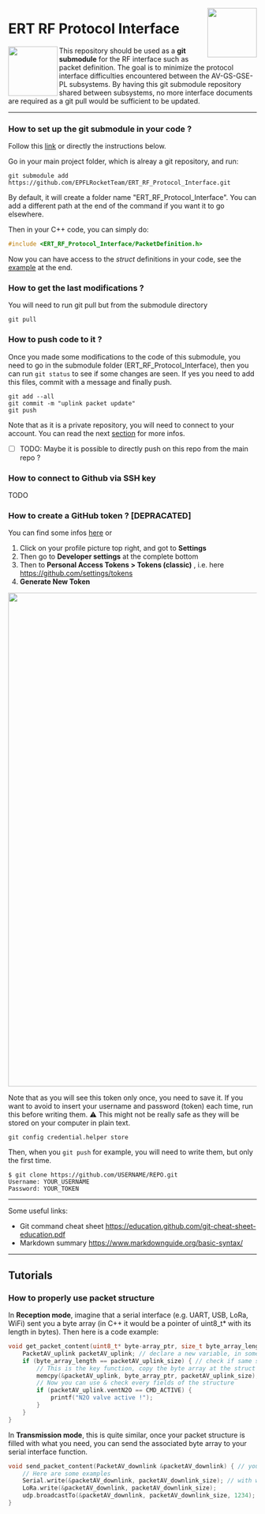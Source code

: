 [<img src="https://user-images.githubusercontent.com/28660469/227711535-03fd1d77-1fad-4e00-9703-57e4a85180ed.png" width=100 align="right" >](https://epflrocketteam.ch/)

# ERT RF Protocol Interface
<img src="https://user-images.githubusercontent.com/28660469/227712654-80d11d6f-1579-4451-bb96-b4893685d71e.png" width=100 align="left">

This repository should be used as a **git submodule** for the RF interface such as packet definition.
The goal is to minimize the protocol interface difficulties encountered between the AV-GS-GSE-PL subsystems.
By having this git submodule repository shared between subsystems, no more interface documents are required as a git pull would be sufficient to be updated.

___________________________________________________________
### How to set up the git submodule in your code ?
Follow this [link](https://git-scm.com/book/en/v2/Git-Tools-Submodules) or directly the instructions below.

Go in your main project folder, which is alreay a git repository, and run:
```
git submodule add https://github.com/EPFLRocketTeam/ERT_RF_Protocol_Interface.git
```
By default, it will create a folder name "ERT_RF_Protocol_Interface". You can add a different path at the end of the command if you want it to go elsewhere.

Then in your C++ code, you can simply do:
```cpp
#include <ERT_RF_Protocol_Interface/PacketDefinition.h>
```
Now you can have access to the *struct* definitions in your code, see the [example](#how-to-properly-use-packet-structure) at the end. 

### How to get the last modifications ?
You will need to run git pull but from the submodule directory
```
git pull
```

### How to push code to it ?
Once you made some modifications to the code of this submodule, you need to go in the submodule folder (ERT_RF_Protocol_Interface), then you can run `git status` to see if some changes are seen. If yes you need to add this files, commit with a message and finally push.
```
git add --all
git commit -m "uplink packet update"
git push
```
Note that as it is a private repository, you will need to connect to your account. You can read the next [section](#how-to-create-a-github-token-) for more infos.

- [ ] TODO: Maybe it is possible to directly push on this repo from the main repo ?

### How to connect to Github via SSH key
TODO

### How to create a GitHub token ? [DEPRACATED]
You can find some infos [here](https://docs.github.com/fr/authentication/keeping-your-account-and-data-secure/creating-a-personal-access-token) or

1. Click on your profile picture top right, and got to **Settings**
2. Then go to **Developer settings** at the complete bottom
3. Then to **Personal Access Tokens > Tokens (classic)** , i.e. here https://github.com/settings/tokens
4. **Generate New Token**

<img src="https://user-images.githubusercontent.com/28660469/227711049-973ce670-d139-44f8-9eeb-8125b7475126.png" width=1000 >

Note that as you will see this token only once, you need to save it.
If you want to avoid to insert your username and password (token) each time, run this before writing them. 
:warning: This might not be really safe as they will be stored on your computer in plain text.
```
git config credential.helper store
```
Then, when you `git push` for example, you will need to write them, but only the first time.
```
$ git clone https://github.com/USERNAME/REPO.git
Username: YOUR_USERNAME
Password: YOUR_TOKEN
```
_______________________________________________________
Some useful links:
* Git command cheat sheet https://education.github.com/git-cheat-sheet-education.pdf
* Markdown summary https://www.markdownguide.org/basic-syntax/

______________________________________
## Tutorials
### How to properly use packet structure
In **Reception mode**, imagine that a serial interface (e.g. UART, USB, LoRa, WiFi) sent you a byte array (in C++ it would be a pointer of uint8_t* with its length in bytes). Then here is a code example:
```cpp
void get_packet_content(uint8_t* byte-array_ptr, size_t byte_array_length) {  // arguments given by serial interface
    PacketAV_uplink packetAV_uplink; // declare a new variable, in some case it may required dynamic allocation
    if (byte_array_length == packetAV_uplink_size) { // check if same size, but you should use a better method
        // This is the key function, copy the byte array at the struct address
        memcpy(&packetAV_uplink, byte_array_ptr, packetAV_uplink_size);
        // Now you can use & check every fields of the structure
        if (packetAV_uplink.ventN2O == CMD_ACTIVE) {
            printf("N2O valve active !");
        }
    }
}
```
In **Transmission mode**, this is quite similar, once your packet structure is filled with what you need, you can send the associated byte array to your serial interface function.
```cpp
void send_packet_content(PacketAV_downlink &packetAV_downlink) { // you can pass the pointer directly or by reference
    // Here are some examples
    Serial.write(&packetAV_downlink, packetAV_downlink_size); // with write(uint8_t* byte_array, size_t size) 
    LoRa.write(&packetAV_downlink, packetAV_downlink_size);
    udp.broadcastTo(&packetAV_downlink, packetAV_downlink_size, 1234); // UDP broadcast on port 1234
}
```
